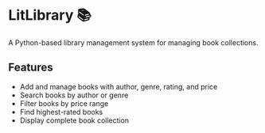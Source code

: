 # LitLibrary 📚

A Python-based library management system for managing book collections.

## Features

- Add and manage books with author, genre, rating, and price
- Search books by author or genre
- Filter books by price range
- Find highest-rated books
- Display complete book collection
